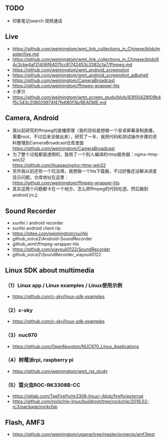 ## TODO
* 印象笔记search 视频通话  

## Live  
* https://github.com/weimingtom/wmt_link_collections_in_Chinese/blob/master/live.md
* https://github.com/weimingtom/wmt_link_collections_in_Chinese/blob/64c3cbe4af31406f6407fcc81742453c3382c1a7/ffmpeg.md
* https://github.com/weimingtom/wmt_android_screenshot
* https://github.com/weimingtom/wmt_android_screenshot_adbshell
* https://github.com/weimingtom/CameraBroadcast
* https://github.com/weimingtom/ffmpeg-wrapper-hls
* 小萝贝
* https://github.com/weimingtom/wmt_screen_study/blob/93f00428f09b4f5c343c208029974f47fe680f3b/README.md

## Camera, Android    
* 我以前研究的ffmpeg的直播原理（我的目标是想做一个安卓屏幕录制直播，需要root，不过后来没做出来），研究了一半，我把代码和测试操作步骤的资料整理到CameraBroadcast仓库里面  
https://github.com/weimingtom/CameraBroadcast  
* 为了整个过程都是透明的，我用了一个别人编译的rtmp服务器：nginx-rtmp-win32  
https://github.com/illuspas/nginx-rtmp-win32  
* 另外我以前还有一个坑没填，我想做一个hls下载器，不过好像还没解决进度显示问题，仓库地址在这里：  
https://github.com/weimingtom/ffmpeg-wrapper-hls  
* 其实这两个问题都卡在一个地方，怎么把ffmpeg的代码吃透，然后搬到android jni上  

## Sound Recorder  
* xunfei / android recorder  
* xunfei android client rip  
* https://gitee.com/weimingtom/xunfei  
* github_voice2\Android-SoundRecorder  
* github_wmt\ffmpeg-wrapper-hls  
* https://github.com/xiayouli0122/SoundRecorder  
* github_voice2\SoundRecorder_xiayouli0122  

## Linux SDK about multimedia    
### （1）Linux app / Linux examples / Linux使用示例  
* https://github.com/c-sky/linux-sdk-examples    
### （2）c-sky  
* https://github.com/c-sky/linux-sdk-examples  
### （3）nuc970    
* https://github.com/OpenNuvoton/NUC970_Linux_Applications  
### （4）树莓派rpi, raspberry pi  
* https://github.com/weimingtom/wmt_rpi_study  
### （5）萤火虫ROC-RK3308B-CC  
* https://gitlab.com/TeeFirefly/rk3308-linux/-/blob/firefly/external  
* https://github.com/rockchip-linux/buildroot/tree/rockchip/2018.02-rc3/package/rockchip  

## Flash, AMF3  
* https://github.com/weimingtom/ugame/tree/master/projects/amf3test  
